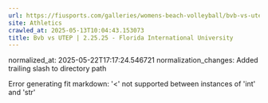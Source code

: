 ```yaml
---
url: https://fiusports.com/galleries/womens-beach-volleyball/bvb-vs-utep-2-25-25/356/
site: Athletics
crawled_at: 2025-05-13T10:04:43.153073
title: Bvb vs UTEP | 2.25.25 - Florida International University
---
```

normalized_at: 2025-05-22T17:17:24.546721
normalization_changes: Added trailing slash to directory path

Error generating fit markdown: '<' not supported between instances of 'int' and 'str'